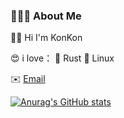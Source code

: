 ### 🦸🏻‍♂️  About Me

 👋🏼  Hi I'm KonKon
 
 😍 i love：
🦀 Rust
🐧 Linux

✉️  [Email](black1201wk@outlook.com)

[![Anurag's GitHub stats](https://github-readme-stats.vercel.app/api?Blackwen=anuraghazra)](https://github.com/anuraghazra/github-readme-stats)
